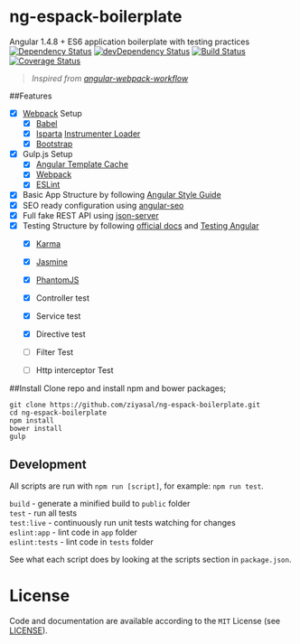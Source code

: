 # ng-espack-boilerplate
Angular 1.4.8 + ES6 application boilerplate with testing practices  
[![Dependency Status](https://david-dm.org/ziyasal/ng-espack-boilerplate.svg)](https://david-dm.org/ziyasal/ng-espack-boilerplate) [![devDependency Status](https://david-dm.org/ziyasal/ng-espack-boilerplate/dev-status.svg)](https://david-dm.org/ziyasal/ng-espack-boilerplate#info=devDependencies) [![Build Status](https://travis-ci.org/ziyasal/ng-espack-boilerplate.svg)](https://travis-ci.org/ziyasal/ng-espack-boilerplate) [![Coverage Status](https://coveralls.io/repos/ziyasal/ng-espack-boilerplate/badge.svg?branch=master&service=github)](https://coveralls.io/github/ziyasal/ng-espack-boilerplate?branch=master) 

>_Inspired from [angular-webpack-workflow](https://github.com/Foxandxss/angular-webpack-workflow)_

##Features
- [x] [Webpack](https://webpack.github.io/) Setup
  - [x] [Babel](https://babeljs.io/)
  - [x] [Isparta](https://github.com/douglasduteil/isparta) [Instrumenter Loader](https://github.com/ColCh/isparta-instrumenter-loader)
  - [x] [Bootstrap](http://getbootstrap.com/)
- [x] Gulp.js Setup
  - [x] [Angular Template Cache](https://github.com/miickel/gulp-angular-templatecache)
  - [x] [Webpack](https://webpack.github.io/)
  - [x] [ESLint](http://eslint.org/blog/2014/11/es6-jsx-support/)
- [x] Basic App Structure by following [Angular Style Guide](https://github.com/johnpapa/angular-styleguide)
- [x] SEO ready configuration using [angular-seo](https://github.com/steeve/angular-seo)
- [x] Full fake REST API using [json-server](https://github.com/typicode/json-server)
- [x] Testing Structure by following [official docs](https://docs.angularjs.org/guide/unit-testing) and [Testing Angular](https://github.com/daniellmb/angular-test-patterns)
  - [x] [Karma](http://karma-runner.github.io/0.13/index.html)
  - [x] [Jasmine](http://jasmine.github.io/2.0/introduction.html)
  - [x] [PhantomJS](http://phantomjs.org/)
  - [x] Controller test
  - [x] Service test
  - [x] Directive test
  - [ ] Filter Test
  - [ ] Http interceptor Test
  

##Install
Clone repo and install npm and bower packages;

```
git clone https://github.com/ziyasal/ng-espack-boilerplate.git
cd ng-espack-boilerplate
npm install
bower install
gulp
```

## Development
All scripts are run with `npm run [script]`, for example: `npm run test`.

`build`        - generate a minified build to `public` folder  
`test`         - run all tests  
`test:live`    - continuously run unit tests watching for changes  
`eslint:app`   - lint code in `app` folder  
`eslint:tests` - lint code in `tests` folder  

See what each script does by looking at the scripts section in `package.json`.

License
=======

Code and documentation are available according to the `MIT` License (see [LICENSE](https://github.com/ziyasal/ng-espack-boilerplate/blob/master/LICENSE)).
